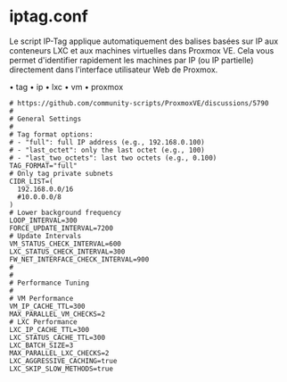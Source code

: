 # iptag.conf

Le script IP-Tag applique automatiquement des balises basées sur IP aux conteneurs LXC et aux machines virtuelles dans Proxmox VE. Cela vous permet d'identifier rapidement les machines par IP (ou IP partielle) directement dans l'interface utilisateur Web de Proxmox.

• tag
• ip
• lxc
• vm
• proxmox

```plaintext
# https://github.com/community-scripts/ProxmoxVE/discussions/5790
#
# General Settings
#
# Tag format options:
# - "full": full IP address (e.g., 192.168.0.100)
# - "last_octet": only the last octet (e.g., 100)
# - "last_two_octets": last two octets (e.g., 0.100)
TAG_FORMAT="full"
# Only tag private subnets
CIDR_LIST=(
  192.168.0.0/16
  #10.0.0.0/8
)
# Lower background frequency
LOOP_INTERVAL=300
FORCE_UPDATE_INTERVAL=7200
# Update Intervals
VM_STATUS_CHECK_INTERVAL=600
LXC_STATUS_CHECK_INTERVAL=300
FW_NET_INTERFACE_CHECK_INTERVAL=900
#
#
# Performance Tuning
#
# VM Performance
VM_IP_CACHE_TTL=300
MAX_PARALLEL_VM_CHECKS=2
# LXC Performance
LXC_IP_CACHE_TTL=300
LXC_STATUS_CACHE_TTL=300
LXC_BATCH_SIZE=3
MAX_PARALLEL_LXC_CHECKS=2
LXC_AGGRESSIVE_CACHING=true
LXC_SKIP_SLOW_METHODS=true
```
